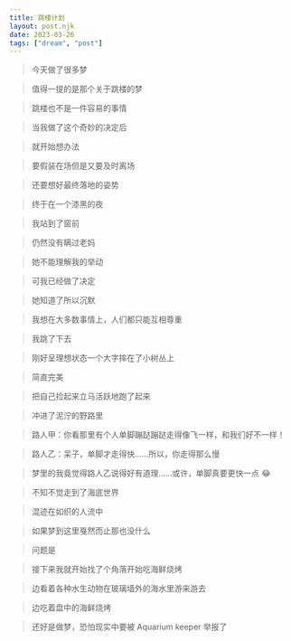```yaml
---
title: 跳楼计划
layout: post.njk
date: 2023-03-26
tags: ["dream", "post"]
---
```


> 今天做了很多梦

> 值得一提的是那个关于跳楼的梦

> 跳楼也不是一件容易的事情

> 当我做了这个奇妙的决定后

> 就开始想办法

> 要假装在场但是又要及时离场

> 还要想好最终落地的姿势

> 终于在一个漆黑的夜

> 我站到了窗前

> 仍然没有瞒过老妈

> 她不能理解我的举动

> 可我已经做了决定

> 她知道了所以沉默

> 我想在大多数事情上，人们都只能互相尊重

> 我跳了下去

> 刚好呈理想状态一个大字摔在了小树丛上

> 简直完美

> 把自己捡起来立马活跃地跑了起来

> 冲进了泥泞的野路里

> 路人甲：你看那里有个人单脚蹦跶蹦跶走得像飞一样，和我们好不一样！

> 路人乙：呆子，单脚才走得快……所以，你走得那么慢

> 梦里的我竟觉得路人乙说得好有道理……或许，单脚真要更快一点 😂

> 不知不觉走到了海底世界

> 混迹在如织的人流中

> 如果梦到这里戛然而止那也没什么

> 问题是

> 接下来我就开始找了个角落开始吃海鲜烧烤

> 边看着各种水生动物在玻璃墙外的海水里游来游去

> 边吃着盘中的海鲜烧烤

> 还好是做梦，恐怕现实中要被 Aquarium keeper 举报了

